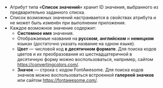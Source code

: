 - Атрибут типа «**Список значений**» хранит ID значения, выбранного из предварительно заданного списка.
- Список возможных значений настраивается в свойствах атрибута и не может быть изменён при выполнении приложения.
- Каждое возможное значение содержит:
    -  **Системное имя** значения.
    -  Отображаемые названия на **русском**, **английском** и **немецком** языках (достаточно указать название на одном языке).
    - **Цвет** — числовой код **в десятичном формате**. Для поиска кодов цветов и их преобразования из шестнадцатеричной в десятичную форму можно воспользоваться, например, сайтом <https://convertingcolors.com/>.
    - **Значок** — строка с кодом FontAwesome. Для поиска кодов значков можно воспользоваться встроенной **галереей значков** или сайтом <https://fontawesome.com/>.